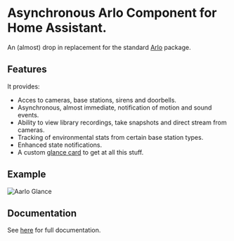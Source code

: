 
# Asynchronous Arlo Component for Home Assistant.

An (almost) drop in replacement for the standard [Arlo](https://arlo.netgear.com/#/cameras) package.

## Features
It provides:
* Acces to cameras, base stations, sirens and doorbells.
* Asynchronous, almost immediate, notification of motion and sound events.
* Ability to view library recordings, take snapshots and direct stream from cameras.
* Tracking of environmental stats from certain base station types.
* Enhanced state notifications.
* A custom [glance card](https://github.com/twrecked/lovelace-hass-aarlo) to get at all this stuff.

## Example
![Aarlo Glance](https://github.com/twrecked/hass-aarlo/blob/master/images/aarlo-glance-02.png)

## Documentation
See [here](https://github.com/twrecked/hass-aarlo/blob/master/README.md) for full documentation.
